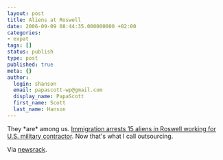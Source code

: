 ```yaml
---
layout: post
title: Aliens at Roswell
date: 2006-09-09 08:44:35.000000000 +02:00
categories:
- expat
tags: []
status: publish
type: post
published: true
meta: {}
author:
  login: shanson
  email: papascott-wp@gmail.com
  display_name: PapaScott
  first_name: Scott
  last_name: Hanson
---
```

<p>They *are* among us. <a href="http://www.ice.gov/pi/news/newsreleases/articles/060829roswell.htm">Immigration arrests 15 aliens in Roswell working for U.S. military contractor</a>. Now that's what I call outsourcing. </p>
<p>Via <a href="http://pages.prodigy.net/thomasn528/blog/2006_09_03_newsarcv.html#115768215657363003">newsrack</a>.</p>
